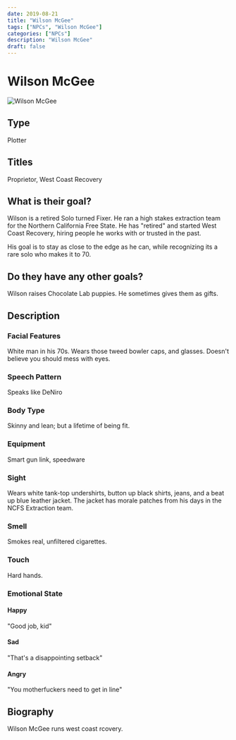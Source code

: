 ```yaml
---
date: 2019-08-21
title: "Wilson McGee"
tags: ["NPCs", "Wilson McGee"]
categories: ["NPCs"]
description: "Wilson McGee"
draft: false
---
```


# Wilson McGee

![Wilson McGee](/images/npcs/wilson-mcgee.jpg)

## Type

Plotter

## Titles

Proprietor, West Coast Recovery

## What is their goal?

Wilson is a retired Solo turned Fixer. He ran a high stakes extraction team for the Northern
California Free State. He has "retired" and started West Coast Recovery, hiring people he works
with or trusted in the past.

His goal is to stay as close to the edge as he can, while recognizing its a rare solo who makes it
to 70.

## Do they have any other goals?

Wilson raises Chocolate Lab puppies. He sometimes gives them as gifts.

## Description

### Facial Features

White man in his 70s. Wears those tweed bowler caps, and glasses. Doesn't believe you should
mess with eyes.

### Speech Pattern

Speaks like DeNiro

### Body Type

Skinny and lean; but a lifetime of being fit.

### Equipment

Smart gun link, speedware

### Sight

Wears white tank-top undershirts, button up black shirts, jeans, and a beat up
blue leather jacket. The jacket has morale patches from his days in the NCFS Extraction
team.

### Smell

Smokes real, unfiltered cigarettes.

### Touch

Hard hands.

### Emotional State

#### Happy

"Good job, kid"

#### Sad

"That's a disappointing setback"

#### Angry

"You motherfuckers need to get in line"

## Biography

Wilson McGee runs west coast rcovery.
